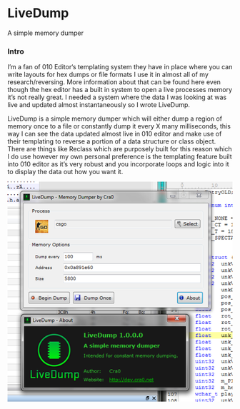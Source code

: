 # LiveDump
A simple memory dumper

### Intro
I’m a fan of 010 Editor‘s templating system they have in place where you can write layouts for hex dumps or file formats I use it in almost all of my research/reversing. 
More information about that can be found here even though the hex editor has a built in system to open a live processes memory it’s not really great. 
I needed a system where the data I was looking at was live and updated almost instantaneously so I wrote LiveDump.

LiveDump is a simple memory dumper which will either dump a region of memory once to a file or constantly dump it every X many milliseconds, this way I can see the data updated almost live in 010 editor and make use of their templating to reverse a portion of a data structure or class object. 
There are things like Reclass which are purposely built for this reason which I do use however my own personal preference is the templating feature built into 010 editor as it’s very robust and you incorporate loops and logic into it to display the data out how you want it.

![Screenshot](./Docs/screenshot01.png)



